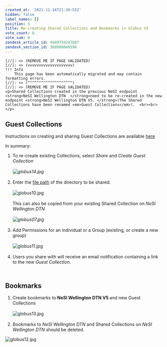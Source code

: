 ```yaml
---
created_at: '2021-11-16T21:30:55Z'
hidden: false
label_names: []
position: 5
title: Re-creating Shared Collections and Bookmarks in Globus V5
vote_count: 0
vote_sum: 0
zendesk_article_id: 4409759247887
zendesk_section_id: 360000040596
---
```



    [//]: <> (REMOVE ME IF PAGE VALIDATED)
    [//]: <> (vvvvvvvvvvvvvvvvvvvv)
    !!! Info
        This page has been automatically migrated and may contain formatting errors.
    [//]: <> (^^^^^^^^^^^^^^^^^^^^)
    [//]: <> (REMOVE ME IF PAGE VALIDATED)
    <p>Shared Collections created in the previous NeSI endpoint <strong>NeSI Wellington DTN  </strong>need to be re-created in the new endpoint <strong>NeSI Wellington DTN V5. </strong>(The Shared Collections have been renamed <em>Guest Collections</em>).  <br><br></p>
<h2>Guest Collections</h2>
<p>Instructions on creating and sharing Guest Collections are available <a href="https://docs.globus.org/how-to/share-files/" target="_self">here</a></p>
<p>In summary:</p>
<ol>
<li>To re-create existing Collections, select <em>Share</em> and <em>Create Guest Collection<br><br><img src="https://support.nesi.org.nz/hc/article_attachments/4409782388239/globus14.jpg" alt="globus14.jpg"><br><br></em>
</li>
<li>Enter the <a href="https://support.nesi.org.nz/hc/en-gb/articles/4405623499791" target="_self">file path</a> of the directory to be shared. <br><br><img src="https://support.nesi.org.nz/hc/article_attachments/4409759162639/globus10.jpg" alt="globus10.jpg"><br><br>This can also be copied from your existing Shared Collection on <em>NeSI Wellington DTN<br><br><img src="https://support.nesi.org.nz/hc/article_attachments/4409759047055/globus07.jpg" alt="globus07.jpg"><br><br></em>
</li>
<li>Add Permissions for an individual or a Group (existing, or create a new group)<br><br><img src="https://support.nesi.org.nz/hc/article_attachments/4409759167631/globus11.jpg" alt="globus11.jpg"><br><br>
</li>
<li>U<span>sers you share with will receive an email notification containing a link to the new <em>Guest Collection</em>.</span>
</li>
</ol>
<h2><span><br>Bookmarks</span></h2>
<ol>
<li>
<span>Create bookmarks to <strong>NeSI Wellington DTN V5 </strong>and new Guest Collections<br><br></span><span><img src="https://support.nesi.org.nz/hc/article_attachments/4409775151247/globus13.jpg" alt="globus13.jpg"><br><br></span>
</li>
<li>Bookmarks to <em>NeSI Wellington DTN</em> and Shared Collections on <em>NeSI Wellington DTN</em> should be deleted.</li>
</ol>
<p><span><img src="https://support.nesi.org.nz/hc/article_attachments/4409775143439/globus12.jpg" alt="globus12.jpg"><br><br><br></span></p>
<p> </p>